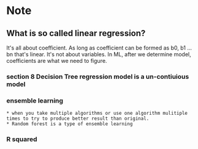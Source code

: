 # Note

## What is so called linear regression?
It's all about coefficient. As long as coefficient can be formed as b0, b1 ... bn that's linear.
It's not about variables. In ML, after we determine model, coefficients are what we need to figure.

### section 8 Decision Tree regression model is a un-contiuious model

### ensemble learning
    * when you take multiple algorithms or use one algorithm mulitiple times to try to produce better result than original. 
    * Random forest is a type of ensemble learning
    
### R squared